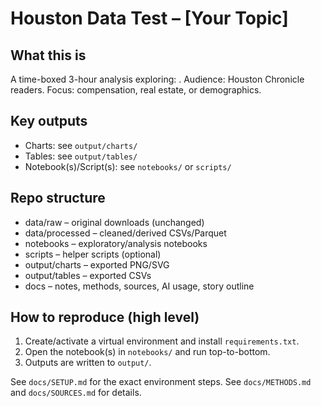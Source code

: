 # Houston Data Test – [Your Topic]

## What this is

A time-boxed 3-hour analysis exploring: <one-line question>. Audience: Houston Chronicle readers. Focus: compensation, real estate, or demographics.

## Key outputs

- Charts: see `output/charts/`
- Tables: see `output/tables/`
- Notebook(s)/Script(s): see `notebooks/` or `scripts/`

## Repo structure

- data/raw – original downloads (unchanged)
- data/processed – cleaned/derived CSVs/Parquet
- notebooks – exploratory/analysis notebooks
- scripts – helper scripts (optional)
- output/charts – exported PNG/SVG
- output/tables – exported CSVs
- docs – notes, methods, sources, AI usage, story outline

## How to reproduce (high level)

1. Create/activate a virtual environment and install `requirements.txt`.
2. Open the notebook(s) in `notebooks/` and run top-to-bottom.
3. Outputs are written to `output/`.

See `docs/SETUP.md` for the exact environment steps.
See `docs/METHODS.md` and `docs/SOURCES.md` for details.
